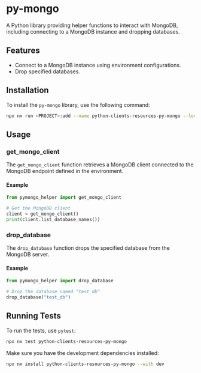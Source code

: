 # py-mongo

A Python library providing helper functions to interact with MongoDB, including connecting to a MongoDB instance and dropping databases.

## Features

- Connect to a MongoDB instance using environment configurations.
- Drop specified databases.

## Installation

To install the `py-mongo` library, use the following command:

```bash
npx nx run <PROJECT>:add --name python-clients-resources-py-mongo --local
```

## Usage

### get_mongo_client

The `get_mongo_client` function retrieves a MongoDB client connected to the MongoDB endpoint defined in the environment.

#### Example

```python
from pymongo_helper import get_mongo_client

# Get the MongoDB client
client = get_mongo_client()
print(client.list_database_names())
```

### drop_database

The `drop_database` function drops the specified database from the MongoDB server.

#### Example

```python
from pymongo_helper import drop_database

# Drop the database named "test_db"
drop_database("test_db")
```

## Running Tests

To run the tests, use `pytest`:

```sh
npx nx test python-clients-resources-py-mongo
```

Make sure you have the development dependencies installed:

```sh
npx nx install python-clients-resources-py-mongo --with dev
```